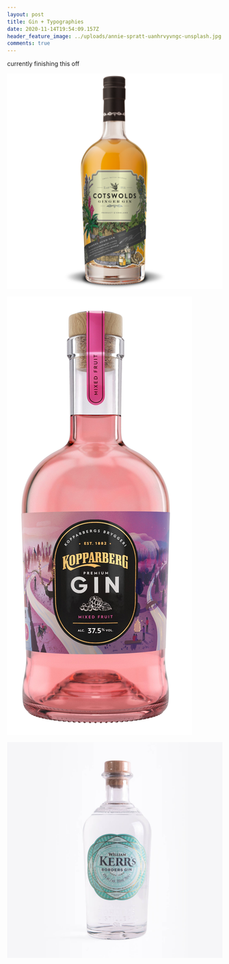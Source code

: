 ```yaml
---
layout: post
title: Gin + Typographies
date: 2020-11-14T19:54:09.157Z
header_feature_image: ../uploads/annie-spratt-uanhrvyvngc-unsplash.jpg
comments: true
---
```

currently finishing this off

![Cotswolds Ginger Gin](../uploads/cotswolds-gin.png)

![Kopparberg Premium Gin - Mixed fruits](../uploads/kopparberg_gin_mixed_fruit_1600x.jpg)

![William Kerr's Border Gin](../uploads/kerrs.jpg)